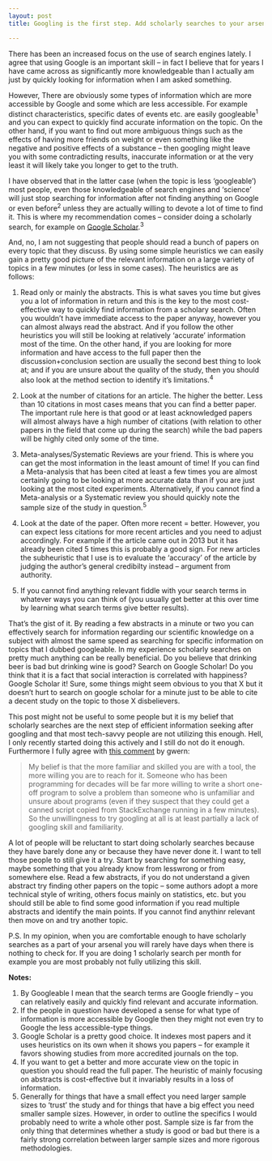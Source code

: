 ```yaml
---
layout: post
title: Googling is the first step. Add scholarly searches to your arsenal.

---
```




There has been an increased focus on the use of search engines lately. I agree that using Google is an important skill – in fact I believe that for years I have came across as significantly more knowledgeable than I actually am just by quickly looking for information when I am asked something.

However, There are obviously some types of information which are more accessible by Google and some which are less accessible. For example distinct characteristics, specific dates of events etc. are easily googleable<sup>1</sup> and you can expect to quickly find accurate information on the topic. On the other hand, if you want to find out more ambiguous things such as the effects of having more friends on weight or even something like the negative and positive effects of a substance – then googling might leave you with some contradicting results, inaccurate information or at the very least it will likely take you longer to get to the truth.

I have observed that in the latter case (when the topic is less ‘googleable’) most people, even those knowledgeable of search engines and ‘science’ will just stop searching for information after not finding anything on Google or even before<sup>2</sup> unless they are actually willing to devote a lot of time to find it. This is where my recommendation comes – consider doing a scholarly search, for example on [Google Scholar](http://scholar.google.co.uk/).<sup>3</sup>

And, no, I am not suggesting that people should read a bunch of papers on every topic that they discuss. By using some simple heuristics we can easily gain a pretty good picture of the relevant information on a large variety of topics in a few minutes (or less in some cases). The heuristics are as follows:

1. Read only or mainly the abstracts. This is what saves you time but gives you a lot of information in return and this is the key to the most cost-effective way to quickly find information from a scholary search. Often you wouldn’t have immediate access to the paper anyway, however you can almost always read the abstract. And if you follow the other heuristics you will still be looking at relatively ‘accurate’ information most of the time. On the other hand, if you are looking for more information and have access to the full paper then the discussion+conclusion section are usually the second best thing to look at; and if you are unsure about the quality of the study, then you should also look at the method section to identify it’s limitations.<sup>4</sup>

2. Look at the number of citations for an article. The higher the better. Less than 10 citations in most cases means that you can find a better paper. The important rule here is that good or at least acknowledged papers will almost always have a high number of citations (with relation to other papers in the field that come up during the search) while the bad papers will be highly cited only some of the time.

3. Meta-analyses/Systematic Reviews are your friend. This is where you can get the most information in the least amount of time! If you can find a Meta-analysis that has been cited at least a few times you are almost certainly going to be looking at more accurate data than if you are just looking at the most cited experiments. Alternatively, if you cannot find a Meta-analysis or a Systematic review you should quickly note the sample size of the study in question.<sup>5</sup>

4. Look at the date of the paper. Often more recent = better. However, you can expect less citations for more recent articles and you need to adjust accordingly. For example if the article came out in 2013 but it has already been cited 5 times this is probably a good sign. For new articles the subheuristic that I use is to evaluate the ‘accuracy’ of the article by judging the author’s general credibilty instead – argument from authority.

5. If you cannot find anything relevant fiddle with your search terms in whatever ways you can think of (you usually get better at this over time by learning what search terms give better results).

 

That’s the gist of it. By reading a few abstracts in a minute or two you can effectively search for information regarding our scientific knowledge on a subject with almost the same speed as searching for specific information on topics that I dubbed googleable. In my experience scholarly searches on pretty much anything can be really beneficial. Do you believe that drinking beer is bad but drinking wine is good? Search on Google Scholar! Do you think that it is a fact that social interaction is correlated with happiness? Google Scholar it! Sure, some things might seem obvious to you that X but it doesn’t hurt to search on google scholar for a minute just to be able to cite a decent study on the topic to those X disbelievers.

This post might not be useful to some people but it is my belief that scholarly searches are the next step of efficient information seeking after googling and that most tech-savvy people are not utilizing this enough. Hell, I only recently started doing this actively and I still do not do it enough. Furthermore I fully agree with [this comment](http://lesswrong.com/r/discussion/lw/h3w/open_thread_april_115_2013/8p4z) by gwern:

>My belief is that the more familiar and skilled you are with a tool, the more willing you are to reach for it. Someone who has been programming for decades will be far more willing to write a short one-off program to solve a problem than someone who is unfamiliar and unsure about programs (even if they suspect that they could get a canned script copied from StackExchange running in a few minutes). So the unwillingness to try googling at all is at least partially a lack of googling skill and familiarity.

A lot of people will be reluctant to start doing scholarly searches because they have barely done any or because they have never done it. I want to tell those people to still give it a try. Start by searching for something easy, maybe something that you already know from lesswrong or from somewhere else. Read a few abstracts, if you do not understand a given abstract try finding other papers on the topic – some authors adopt a more technical style of writing, others focus mainly on statistics, etc. but you should still be able to find some good information if you read multiple abstracts and identify the main points. If you cannot find anythinr relevant then move on and try another topic.

 

P.S. In my opinion, when you are comfortable enough to have scholarly searches as a part of your arsenal you will rarely have days when there is nothing to check for. If you are doing 1 scholarly search per month for example you are most probably not fully utilizing this skill.

 

 

**Notes:**

1. By Googleable I mean that the search terms are Google friendly – you can relatively easily and quickly find relevant and accurate information.
2. If the people in question have developed a sense for what type of information is more accessible by Google then they might not even try to Google the less accessible-type things.
3. Google Scholar is a pretty good choice. It indexes most papers and it uses heuristics on its own when it shows you papers – for example it favors showing studies from more accredited journals on the top.
4. If you want to get a better and more accurate view on the topic in question you should read the full paper. The heuristic of mainly focusing on abstracts is cost-effective but it invariably results in a loss of information.
5. Generally for things that have a small effect you need larger sample sizes to ‘trust’ the study and for things that have a big effect you need smaller sample sizes. However, in order to outline the specifics I would probably need to write a whole other post. Sample size is far from the only thing that determines whether a study is good or bad but there is a fairly strong correlation between larger sample sizes and more rigorous methodologies.

